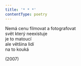 ```yaml
---
title: '* * *'
contentType: poetry
---
```


<section>

Nemá cenu filmovat a fotografovat  
svět který neexistuje  
je to matoucí  
ale většina lidí  
na to kouká

</section>

<section>

(2007)

</section>
